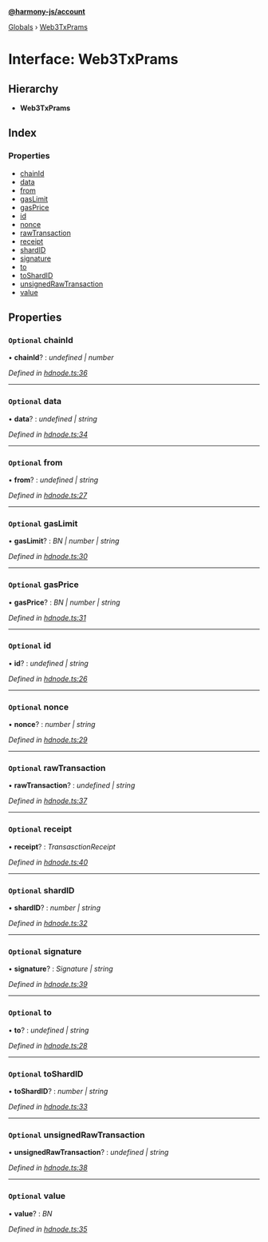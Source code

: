 **[@harmony-js/account](../README.md)**

[Globals](../globals.md) › [Web3TxPrams](web3txprams.md)

# Interface: Web3TxPrams

## Hierarchy

* **Web3TxPrams**

## Index

### Properties

* [chainId](web3txprams.md#optional-chainid)
* [data](web3txprams.md#optional-data)
* [from](web3txprams.md#optional-from)
* [gasLimit](web3txprams.md#optional-gaslimit)
* [gasPrice](web3txprams.md#optional-gasprice)
* [id](web3txprams.md#optional-id)
* [nonce](web3txprams.md#optional-nonce)
* [rawTransaction](web3txprams.md#optional-rawtransaction)
* [receipt](web3txprams.md#optional-receipt)
* [shardID](web3txprams.md#optional-shardid)
* [signature](web3txprams.md#optional-signature)
* [to](web3txprams.md#optional-to)
* [toShardID](web3txprams.md#optional-toshardid)
* [unsignedRawTransaction](web3txprams.md#optional-unsignedrawtransaction)
* [value](web3txprams.md#optional-value)

## Properties

### `Optional` chainId

• **chainId**? : *undefined | number*

*Defined in [hdnode.ts:36](https://github.com/FireStack-Lab/Harmony-sdk-core/blob/d840c02/packages/harmony-account/src/hdnode.ts#L36)*

___

### `Optional` data

• **data**? : *undefined | string*

*Defined in [hdnode.ts:34](https://github.com/FireStack-Lab/Harmony-sdk-core/blob/d840c02/packages/harmony-account/src/hdnode.ts#L34)*

___

### `Optional` from

• **from**? : *undefined | string*

*Defined in [hdnode.ts:27](https://github.com/FireStack-Lab/Harmony-sdk-core/blob/d840c02/packages/harmony-account/src/hdnode.ts#L27)*

___

### `Optional` gasLimit

• **gasLimit**? : *BN | number | string*

*Defined in [hdnode.ts:30](https://github.com/FireStack-Lab/Harmony-sdk-core/blob/d840c02/packages/harmony-account/src/hdnode.ts#L30)*

___

### `Optional` gasPrice

• **gasPrice**? : *BN | number | string*

*Defined in [hdnode.ts:31](https://github.com/FireStack-Lab/Harmony-sdk-core/blob/d840c02/packages/harmony-account/src/hdnode.ts#L31)*

___

### `Optional` id

• **id**? : *undefined | string*

*Defined in [hdnode.ts:26](https://github.com/FireStack-Lab/Harmony-sdk-core/blob/d840c02/packages/harmony-account/src/hdnode.ts#L26)*

___

### `Optional` nonce

• **nonce**? : *number | string*

*Defined in [hdnode.ts:29](https://github.com/FireStack-Lab/Harmony-sdk-core/blob/d840c02/packages/harmony-account/src/hdnode.ts#L29)*

___

### `Optional` rawTransaction

• **rawTransaction**? : *undefined | string*

*Defined in [hdnode.ts:37](https://github.com/FireStack-Lab/Harmony-sdk-core/blob/d840c02/packages/harmony-account/src/hdnode.ts#L37)*

___

### `Optional` receipt

• **receipt**? : *TransasctionReceipt*

*Defined in [hdnode.ts:40](https://github.com/FireStack-Lab/Harmony-sdk-core/blob/d840c02/packages/harmony-account/src/hdnode.ts#L40)*

___

### `Optional` shardID

• **shardID**? : *number | string*

*Defined in [hdnode.ts:32](https://github.com/FireStack-Lab/Harmony-sdk-core/blob/d840c02/packages/harmony-account/src/hdnode.ts#L32)*

___

### `Optional` signature

• **signature**? : *Signature | string*

*Defined in [hdnode.ts:39](https://github.com/FireStack-Lab/Harmony-sdk-core/blob/d840c02/packages/harmony-account/src/hdnode.ts#L39)*

___

### `Optional` to

• **to**? : *undefined | string*

*Defined in [hdnode.ts:28](https://github.com/FireStack-Lab/Harmony-sdk-core/blob/d840c02/packages/harmony-account/src/hdnode.ts#L28)*

___

### `Optional` toShardID

• **toShardID**? : *number | string*

*Defined in [hdnode.ts:33](https://github.com/FireStack-Lab/Harmony-sdk-core/blob/d840c02/packages/harmony-account/src/hdnode.ts#L33)*

___

### `Optional` unsignedRawTransaction

• **unsignedRawTransaction**? : *undefined | string*

*Defined in [hdnode.ts:38](https://github.com/FireStack-Lab/Harmony-sdk-core/blob/d840c02/packages/harmony-account/src/hdnode.ts#L38)*

___

### `Optional` value

• **value**? : *BN*

*Defined in [hdnode.ts:35](https://github.com/FireStack-Lab/Harmony-sdk-core/blob/d840c02/packages/harmony-account/src/hdnode.ts#L35)*